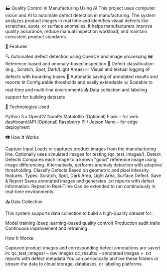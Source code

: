 🏭 Quality Control in Manufacturing Using AI
This project uses computer vision and AI to automate defect detection in manufacturing. The system analyzes product images in real time and identifies visual defects like scratches, spots, or surface anomalies. It helps manufacturers improve quality assurance, reduce manual inspection workload, and maintain consistent product standards.

📌 Features

🔍 Automated defect detection using OpenCV and image processing
🖼️ Reference-based and anomaly-based inspection
🎯 Defect classification (e.g., Scratch, Spot, Dark/Light Areas)
📈 Visual and textual logging of defects with bounding boxes
💾 Automatic saving of annotated results and reports
⚙️ Configurable thresholds and easily extendable
📊 Scalable to real-time and multi-line environments
📥 Data collection and labeling support for building datasets


🔧 Technologies Used

Python 3.x
OpenCV
NumPy
Matplotlib
(Optional) Flask – for web dashboard/API
(Optional) Raspberry Pi / Jetson Nano – for edge deployment


📷 How It Works

Capture Input
Loads or captures product images from the manufacturing line.
Optionally uses simulated images for testing (qc_test_images/).
Detect Defects
Compares each image to a known "good" reference image using image differencing.
Alternatively, performs anomaly detection with adaptive thresholding.
Classify Defects
Based on geometric and pixel intensity features.
Types: Scratch, Spot, Dark Area, Light Area, Surface Defect.
Save & Report
Saves annotated images and generates .txt reports with defect information.
Repeat in Real-Time
Can be extended to run continuously in real-time environments.


📥 Data Collection

This system supports data collection to build a high-quality dataset for:

Model training (deep learning-based quality control)
Production audit trails
Continuous improvement and retraining


How It Works:

Captured product images and corresponding defect annotations are saved in:
qc_test_images/ – raw images
qc_results/ – annotated images + .txt reports with defect metadata
You can periodically archive these folders or stream the data to cloud storage, databases, or labeling platforms.
